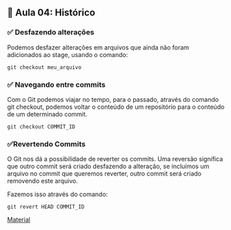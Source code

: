 ## 📝 Aula 04: Histórico

### ✅ Desfazendo alterações

Podemos desfazer alterações em arquivos que ainda não foram adicionados ao stage, usando o comando:

```
git checkout meu_arquivo
```

### ✅ Navegando entre commits

Com o Git podemos viajar no tempo, para o passado, através do comando git checkout, podemos voltar o conteúdo de um repositório para o conteúdo de um determinado commit.

```
git checkout COMMIT_ID
```

### ✅Revertendo Commits

O Git nos dá a possibilidade de reverter os commits. Uma reversão significa que outro commit será criado desfazendo a alteração, se incluímos um arquivo no commit que queremos reverter, outro commit será criado removendo este arquivo.

Fazemos isso através do comando:

```
git revert HEAD COMMIT_ID
```

[Material](<../Arquivos/Consulte o histórico.pdf>)
